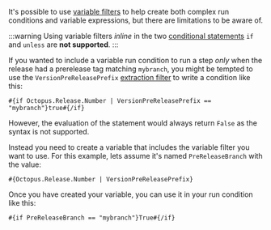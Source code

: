 It's possible to use [variable filters](/docs/projects/variables/variable-filters.md) to help create both complex run conditions and variable expressions, but there are limitations to be aware of.

:::warning
Using variable filters *inline* in the two [conditional statements](/docs/projects/variables/variable-substitutions.md#VariableSubstitutionSyntax-Conditionalsconditionals) `if` and `unless` are **not supported**.
:::

If you wanted to include a variable run condition to run a step *only* when the release had a prerelease tag matching `mybranch`, you might be tempted to use the `VersionPreReleasePrefix` [extraction filter](/docs/projects/variables/variable-filters.md#VariableSubstitutionSyntax-ExtractionFilters) to write a condition like this:

```
#{if Octopus.Release.Number | VersionPreReleasePrefix == "mybranch"}true#{/if}
```
However, the evaluation of the statement would always return `False` as the syntax is not supported.

Instead you need to create a variable that includes the variable filter you want to use. For this example, lets assume it's named `PreReleaseBranch` with the value:

```
#{Octopus.Release.Number | VersionPreReleasePrefix}
```

Once you have created your variable, you can use it in your run condition like this:

```
#{if PreReleaseBranch == "mybranch"}True#{/if}
```